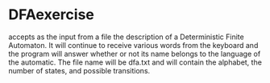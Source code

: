 # DFAexercise
 accepts as the input from a file the description of a Deterministic Finite Automaton. It will continue to receive various words from the keyboard and the program will answer whether or not its name belongs to the language of the automatic. The file name will be dfa.txt and will contain the alphabet, the number of states, and possible transitions.
